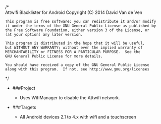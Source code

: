 ﻿
/*	    
    Attwifi Blacklister for Android
    Copyright (C) 2014  David Van de Ven

    This program is free software: you can redistribute it and/or modify
    it under the terms of the GNU General Public License as published by
    the Free Software Foundation, either version 3 of the License, or
    (at your option) any later version.

    This program is distributed in the hope that it will be useful,
    but WITHOUT ANY WARRANTY; without even the implied warranty of
    MERCHANTABILITY or FITNESS FOR A PARTICULAR PURPOSE.  See the
    GNU General Public License for more details.

    You should have received a copy of the GNU General Public License
    along with this program.  If not, see http://www.gnu.org/licenses
 */

* ###Project
  + Uses WifiManager to disable the Attwifi network. 

* ###Targets
  + All Android devices 2.1 to 4.x with wifi and a touchscreen
  
